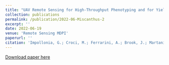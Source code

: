 ```yaml
---
title: "UAV Remote Sensing for High-Throughput Phenotyping and for Yield Prediction of Miscanthus by Machine Learning Techniques"
collection: publications
permalink: /publication/2022-06-Miscanthus-2
excerpt: ''
date: 2022-06-19
venue: 'Remote Sensing MDPI'
paperurl: ''
citation: 'Impollonia, G.; Croci, M.; Ferrarini, A.; Brook, J.; Martani, E.; Blandinières, H.; Marcone, A.; Awty-Carroll, D.; Ashman, C.; Kam, J.; Kiesel, A.; Trindade, L.M.; Boschetti, M.; Clifton-Brown, J.; Amaducci, S. UAV Remote Sensing for High-Throughput Phenotyping and for Yield Prediction of Miscanthus by Machine Learning Techniques. Remote Sens. 2022, 14, 2927. https://doi.org/10.3390/rs14122927'
---
```


[Download paper here](https://www.mdpi.com/2072-4292/14/12/2927)
